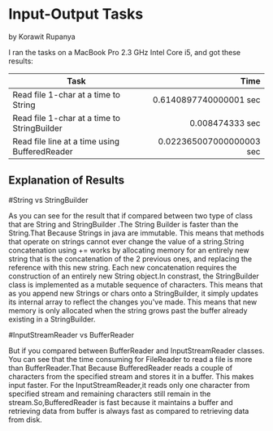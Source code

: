 # Input-Output Tasks
by Korawit Rupanya

I ran the tasks on a MacBook Pro 2.3 GHz Intel Core i5,
and got these results:

Task                                          | Time
----------------------------------------------|-------:
Read file 1-char at a time to String          |  0.6140897740000001 sec
Read file 1-char at a time to StringBuilder   |  0.008474333 sec
Read file line at a time using BufferedReader |  0.022365007000000003 sec

## Explanation of Results

#String vs StringBuilder

As you can see for the result that if compared between two type of class that are
String and StringBuilder .The String Builder is faster than the String.That Because Strings in java are immutable. This means that methods that operate on strings cannot ever change the value of a string.String concatenation using += works by allocating memory for an entirely new string that is the concatenation of the 2 previous ones, and replacing the reference with this new string. Each new concatenation requires the construction of an entirely new String object.In constrast, the StringBuilder class is implemented as a mutable sequence of characters. This means that as you append new Strings or chars onto a StringBuilder, it simply updates its internal array to reflect the changes you've made. This means that new memory is only allocated when the string grows past the buffer already existing in a StringBuilder.

#InputStreamReader vs BufferReader

But if you compared between BufferReader and InputStreamReader classes.
You can see that the time consuming for FileReader to read a file is more than
BufferReader.That Because BufferedReader reads a couple of characters from the specified stream and stores it in a buffer. This makes input faster.
For the InputStreamReader,it reads only one character from specified stream and remaining characters still remain in the stream.So,BufferedReader is fast because it maintains a buffer and retrieving data from buffer is always fast as compared to retrieving data from disk.